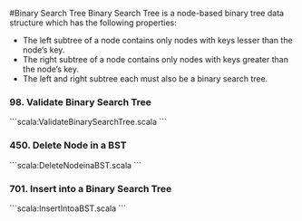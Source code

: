 #Binary Search Tree
Binary Search Tree is a node-based binary tree data structure which has the following properties:
- The left subtree of a node contains only nodes with keys lesser than the node’s key.
- The right subtree of a node contains only nodes with keys greater than the node’s key.
- The left and right subtree each must also be a binary search tree.

### 98. Validate Binary Search Tree
\```scala:ValidateBinarySearchTree.scala
\```

### 450. Delete Node in a BST
\```scala:DeleteNodeinaBST.scala
\```

### 701. Insert into a Binary Search Tree
\```scala:InsertIntoaBST.scala
\```

